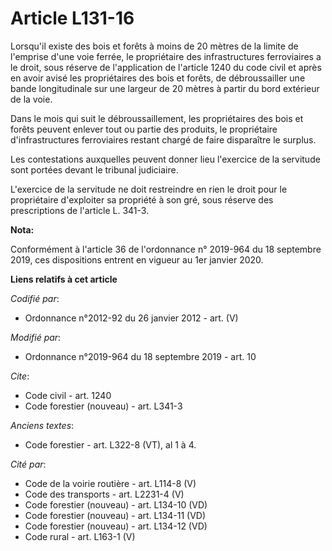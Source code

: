 # Article L131-16

Lorsqu'il existe des bois et forêts à moins de 20 mètres de la limite de l'emprise d'une voie ferrée, le propriétaire des
infrastructures ferroviaires a le droit, sous réserve de l'application de l'article 1240 du code civil et après en avoir
avisé les propriétaires des bois et forêts, de débroussailler une bande longitudinale sur une largeur de 20 mètres à partir
du bord extérieur de la voie.

Dans le mois qui suit le débroussaillement, les propriétaires des bois et forêts peuvent enlever tout ou partie des produits,
le propriétaire d'infrastructures ferroviaires restant chargé de faire disparaître le surplus.

Les contestations auxquelles peuvent donner lieu l'exercice de la servitude sont portées devant le tribunal judiciaire.

L'exercice de la servitude ne doit restreindre en rien le droit pour le propriétaire d'exploiter sa propriété à son gré, sous
réserve des prescriptions de l'article L. 341-3.

**Nota:**

Conformément à l'article 36 de l'ordonnance n° 2019-964 du 18 septembre 2019, ces dispositions entrent en vigueur au 1er
janvier 2020.

**Liens relatifs à cet article**

_Codifié par_:

  - Ordonnance n°2012-92 du 26 janvier 2012 - art. (V)

_Modifié par_:

  - Ordonnance n°2019-964 du 18 septembre 2019 - art. 10

_Cite_:

  - Code civil - art. 1240
  - Code forestier (nouveau) - art. L341-3

_Anciens textes_:

  - Code forestier - art. L322-8 (VT), al 1 à 4.

_Cité par_:

  - Code de la voirie routière - art. L114-8 (V)
  - Code des transports - art. L2231-4 (V)
  - Code forestier (nouveau) - art. L134-10 (VD)
  - Code forestier (nouveau) - art. L134-11 (VD)
  - Code forestier (nouveau) - art. L134-12 (VD)
  - Code rural - art. L163-1 (V)
